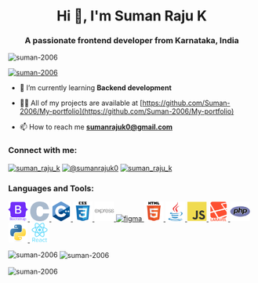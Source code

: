 <h1 align="center">Hi 👋, I'm Suman Raju K</h1>
<h3 align="center">A passionate frontend developer from Karnataka, India</h3>

<p align="left"> <img src="https://komarev.com/ghpvc/?username=suman-2006&label=Profile%20views&color=0e75b6&style=flat" alt="suman-2006" /> </p>

<p align="left"> <a href="https://github.com/ryo-ma/github-profile-trophy"><img src="https://github-profile-trophy.vercel.app/?username=suman-2006" alt="suman-2006" /></a> </p>

- 🌱 I’m currently learning **Backend development**

- 👨‍💻 All of my projects are available at [https://github.com/Suman-2006/My-portfolio](https://github.com/Suman-2006/My-portfolio)

- 📫 How to reach me **sumanrajuk0@gmail.com**

<h3 align="left">Connect with me:</h3>
<p align="left">
<a href="https://www.codechef.com/users/suman_raju_k" target="blank"><img align="center" src="https://cdn.jsdelivr.net/npm/simple-icons@3.1.0/icons/codechef.svg" alt="suman_raju_k" height="30" width="40" /></a>
<a href="https://www.hackerrank.com/@sumanrajuk0" target="blank"><img align="center" src="https://raw.githubusercontent.com/rahuldkjain/github-profile-readme-generator/master/src/images/icons/Social/hackerrank.svg" alt="@sumanrajuk0" height="30" width="40" /></a>
<a href="https://www.leetcode.com/suman_raju_k" target="blank"><img align="center" src="https://raw.githubusercontent.com/rahuldkjain/github-profile-readme-generator/master/src/images/icons/Social/leet-code.svg" alt="suman_raju_k" height="30" width="40" /></a>
</p>

<h3 align="left">Languages and Tools:</h3>
<p align="left"> <a href="https://getbootstrap.com" target="_blank" rel="noreferrer"> <img src="https://raw.githubusercontent.com/devicons/devicon/master/icons/bootstrap/bootstrap-plain-wordmark.svg" alt="bootstrap" width="40" height="40"/> </a> <a href="https://www.cprogramming.com/" target="_blank" rel="noreferrer"> <img src="https://raw.githubusercontent.com/devicons/devicon/master/icons/c/c-original.svg" alt="c" width="40" height="40"/> </a> <a href="https://www.w3schools.com/cpp/" target="_blank" rel="noreferrer"> <img src="https://raw.githubusercontent.com/devicons/devicon/master/icons/cplusplus/cplusplus-original.svg" alt="cplusplus" width="40" height="40"/> </a> <a href="https://www.w3schools.com/css/" target="_blank" rel="noreferrer"> <img src="https://raw.githubusercontent.com/devicons/devicon/master/icons/css3/css3-original-wordmark.svg" alt="css3" width="40" height="40"/> </a> <a href="https://expressjs.com" target="_blank" rel="noreferrer"> <img src="https://raw.githubusercontent.com/devicons/devicon/master/icons/express/express-original-wordmark.svg" alt="express" width="40" height="40"/> </a> <a href="https://www.figma.com/" target="_blank" rel="noreferrer"> <img src="https://www.vectorlogo.zone/logos/figma/figma-icon.svg" alt="figma" width="40" height="40"/> </a> <a href="https://www.w3.org/html/" target="_blank" rel="noreferrer"> <img src="https://raw.githubusercontent.com/devicons/devicon/master/icons/html5/html5-original-wordmark.svg" alt="html5" width="40" height="40"/> </a> <a href="https://www.java.com" target="_blank" rel="noreferrer"> <img src="https://raw.githubusercontent.com/devicons/devicon/master/icons/java/java-original.svg" alt="java" width="40" height="40"/> </a> <a href="https://developer.mozilla.org/en-US/docs/Web/JavaScript" target="_blank" rel="noreferrer"> <img src="https://raw.githubusercontent.com/devicons/devicon/master/icons/javascript/javascript-original.svg" alt="javascript" width="40" height="40"/> </a> <a href="https://laravel.com/" target="_blank" rel="noreferrer"> <img src="https://raw.githubusercontent.com/devicons/devicon/master/icons/laravel/laravel-plain-wordmark.svg" alt="laravel" width="40" height="40"/> </a> <a href="https://www.php.net" target="_blank" rel="noreferrer"> <img src="https://raw.githubusercontent.com/devicons/devicon/master/icons/php/php-original.svg" alt="php" width="40" height="40"/> </a> <a href="https://www.python.org" target="_blank" rel="noreferrer"> <img src="https://raw.githubusercontent.com/devicons/devicon/master/icons/python/python-original.svg" alt="python" width="40" height="40"/> </a> <a href="https://reactjs.org/" target="_blank" rel="noreferrer"> <img src="https://raw.githubusercontent.com/devicons/devicon/master/icons/react/react-original-wordmark.svg" alt="react" width="40" height="40"/> </a> </p>

<p><img align="left" src="https://github-readme-stats.vercel.app/api/top-langs?username=suman-2006&show_icons=true&locale=en&layout=compact" alt="suman-2006" /></p>

<p>&nbsp;<img align="center" src="https://github-readme-stats.vercel.app/api?username=suman-2006&show_icons=true&locale=en" alt="suman-2006" /></p>

<p><img align="center" src="https://github-readme-streak-stats.herokuapp.com/?user=suman-2006&" alt="suman-2006" /></p>
